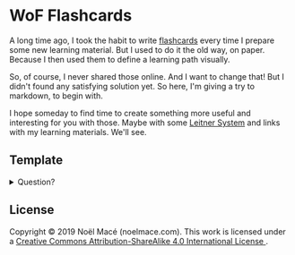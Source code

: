 # WoF Flashcards

A long time ago, I took the habit to write
[flashcards](https://en.wikipedia.org/wiki/Flashcard) every time I prepare some
new learning material. But I used to do it the old way, on paper. Because I then
used them to define a learning path visually.

So, of course, I never shared those online. And I want to change that! But I
didn't found any satisfying solution yet. So here, I'm giving a try to markdown,
to begin with.

I hope someday to find time to create something more useful and interesting
for you with those. Maybe with some
[Leitner System](https://en.wikipedia.org/wiki/Leitner_system)
and links with my learning materials. We'll see.

## Template

<details>
<summary>Question?</summary>
<p>

Answer!

</p>
</details>

## License

Copyright © 2019 Noël Macé (noelmace.com).
This work is licensed under a
<a rel="license" href="http://creativecommons.org/licenses/by-sa/4.0/">
Creative Commons Attribution-ShareAlike 4.0 International License
</a>.
